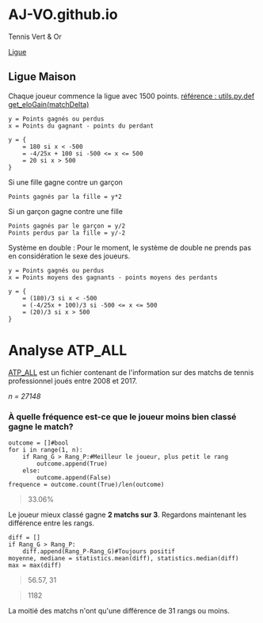 # AJ-VO.github.io
Tennis Vert &amp; Or

[Ligue](https://aj-vo.github.io/ligue.html)
## Ligue Maison
Chaque joueur commence la ligue avec 1500 points. [référence : utils.py.def get_eloGain(matchDelta)](utils.py)
```
y = Points gagnés ou perdus
x = Points du gagnant - points du perdant
```
```
y = {
    = 180 si x < -500
    = -4/25x + 100 si -500 <= x <= 500
    = 20 si x > 500
}
```
Si une fille gagne contre un garçon
```
Points gagnés par la fille = y*2
```
Si un garçon gagne contre une fille
```
Points gagnés par le garçon = y/2
Points perdus par la fille = y/-2
```

Système en double : 
Pour le moment, le système de double ne prends pas en considération le sexe des joueurs.
```
y = Points gagnés ou perdus
x = Points moyens des gagnants - points moyens des perdants
```
```
y = {
    = (180)/3 si x < -500
    = (-4/25x + 100)/3 si -500 <= x <= 500
    = (20)/3 si x > 500
}
```

# Analyse ATP_ALL
[ATP_ALL](ATP_ALL.xls) est un fichier contenant de l'information sur des matchs de tennis professionnel joués entre 2008 et 2017. 

*n = 27148*

### À quelle fréquence est-ce que le joueur moins bien classé gagne le match?
```
outcome = []#bool
for i in range(1, n):
    if Rang_G > Rang_P:#Meilleur le joueur, plus petit le rang
        outcome.append(True)
    else:
        outcome.append(False)
frequence = outcome.count(True)/len(outcome)
```
> 33.06%

Le joueur mieux classé gagne **2 matchs sur 3**.
Regardons maintenant les différence entre les rangs.
```
diff = []
if Rang_G > Rang_P:
    diff.append(Rang_P-Rang_G)#Toujours positif
moyenne, mediane = statistics.mean(diff), statistics.median(diff)
max = max(diff)
```
> 56.57, 31

> 1182

La moitié des matchs n'ont qu'une différence de 31 rangs ou moins.

